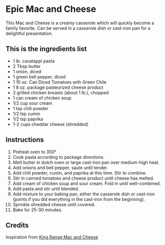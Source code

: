 # Epic Mac and Cheese

This Mac and Cheese is a creamy casserole which will quickly become a family favorite. Can be served in a casserole dish or cast-iron pan for a delightful presentation.

## This is the ingredients list
* 1 lb. cavatappi pasta
* 2 Tbsp butter
* 1 onion, diced
* 1 green bell pepper, diced
* 1 10 oz. Can Diced Tomatoes with Green Chile
* 1 8 oz. package pasteurized cheese product
* 2 grilled chicken breasts (about 1 lb.), chopped
* 1 can cream of chicken soup
* 1/2 cup sour cream
* 1 tsp chili powder
* 1/2 tsp cumin
* 1/2 tsp paprika
* 1-2 cups cheddar cheese (shredded)

## Instructions

1. Preheat oven to 350&deg;
2. Cook pasta according to package directions.
3. Melt butter in dutch oven or large cast-iron pan over medium-high heat. 
4. Add onions and bell pepper, saute until tender.
6. Add chili powder, cumin, and paprika at this time.  Stir to combine.
5. Stir in canned tomatoes and cheese product until cheese has melted.
6. Add cream of chicken soup and sour cream.  Fold in until well-combined.
7. Add pasta and stir until blended.
8. Add mixture to your baking pan, either the casserole dish or cast-iron (points if you did everything in the cast-iron from the beginning).
9. Sprinkle shredded cheese until covered.
10. Bake for 25-30 minutes.

## Credits
Inspiration from [King Range Mac and Cheese](https://www.myrecipes.com/recipe/king-ranch-chicken-mac-cheese)
